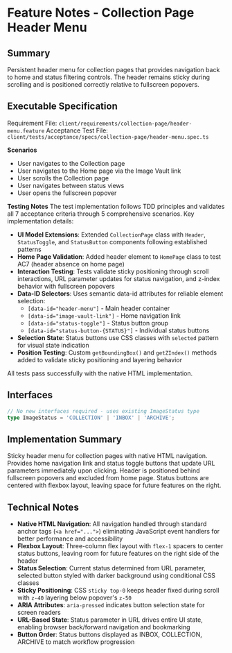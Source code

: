 # Feature Notes - Collection Page Header Menu

## Summary
Persistent header menu for collection pages that provides navigation back to home and status filtering controls. The header remains sticky during scrolling and is positioned correctly relative to fullscreen popovers.

## Executable Specification
Requirement File: `client/requirements/collection-page/header-menu.feature`
Acceptance Test File: `client/tests/acceptance/specs/collection-page/header-menu.spec.ts`

**Scenarios**
- User navigates to the Collection page
- User navigates to the Home page via the Image Vault link
- User scrolls the Collection page
- User navigates between status views
- User opens the fullscreen popover

**Testing Notes**
The test implementation follows TDD principles and validates all 7 acceptance criteria through 5 comprehensive scenarios. Key implementation details:

- **UI Model Extensions**: Extended `CollectionPage` class with `Header`, `StatusToggle`, and `StatusButton` components following established patterns
- **Home Page Validation**: Added header element to `HomePage` class to test AC7 (header absence on home page)
- **Interaction Testing**: Tests validate sticky positioning through scroll interactions, URL parameter updates for status navigation, and z-index behavior with fullscreen popovers
- **Data-ID Selectors**: Uses semantic data-id attributes for reliable element selection:
  - `[data-id="header-menu"]` - Main header container
  - `[data-id="image-vault-link"]` - Home navigation link
  - `[data-id="status-toggle"]` - Status button group
  - `[data-id="status-button-{STATUS}"]` - Individual status buttons
- **Selection State**: Status buttons use CSS classes with `selected` pattern for visual state indication
- **Position Testing**: Custom `getBoundingBox()` and `getZIndex()` methods added to validate sticky positioning and layering behavior

All tests pass successfully with the native HTML implementation.

## Interfaces
```typescript
// No new interfaces required - uses existing ImageStatus type
type ImageStatus = 'COLLECTION' | 'INBOX' | 'ARCHIVE';
```

## Implementation Summary
Sticky header menu for collection pages with native HTML navigation. Provides home navigation link and status toggle buttons that update URL parameters immediately upon clicking. Header is positioned behind fullscreen popovers and excluded from home page. Status buttons are centered with flexbox layout, leaving space for future features on the right.

## Technical Notes
- **Native HTML Navigation**: All navigation handled through standard anchor tags (`<a href="...">`) eliminating JavaScript event handlers for better performance and accessibility
- **Flexbox Layout**: Three-column flex layout with `flex-1` spacers to center status buttons, leaving room for future features on the right side of the header
- **Status Selection**: Current status determined from URL parameter, selected button styled with darker background using conditional CSS classes
- **Sticky Positioning**: CSS `sticky top-0` keeps header fixed during scroll with `z-40` layering below popover's `z-50`
- **ARIA Attributes**: `aria-pressed` indicates button selection state for screen readers
- **URL-Based State**: Status parameter in URL drives entire UI state, enabling browser back/forward navigation and bookmarking
- **Button Order**: Status buttons displayed as INBOX, COLLECTION, ARCHIVE to match workflow progression